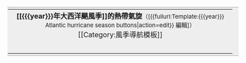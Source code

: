 <div style="clear: both"></div>
<div style="margin:1em -1em"><div style="background-color: #EEEEEE; padding-bottom: 0.25em; padding-top: 0.25em; padding-left: 0.1em; padding-right: 1em; border-bottom: 1px solid #AAAAAA; border-top: 1px solid #AAAAAA"><table cellpadding="5" style="background-color: #EEEEEE; text-align: center; margin: auto;"><td><div class="center"><b>[[{{{year}}}年大西洋颶風季]]的熱帶氣旋</b><span class="noprint plainlinksneverexpand"><small>（[{{fullurl:Template:{{{year}}} Atlantic hurricane season buttons|action=edit}} <span style="#002bb8" title="Edit">編輯</span>]）</small></div><table cellpadding="0" cellspacing="0" style="background-color: #EEEEEE; text-align: center; font-size: 90%;"><tr><noinclude>
[[Category:風季導航模板]]
</noinclude>